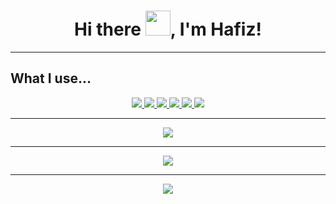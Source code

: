 <h1 align="center"> Hi there <img src="https://github.com/hafiz-muhammad/hafiz-muhammad/blob/main/gifs/wave.gif" width="40">, I'm Hafiz! </h1> 

<hr>

<h2>What I use... </h2>

<p align="center">
 <a href="https://www.python.org/"><img src="https://img.shields.io/badge/python-3670A0?style=for-the-badge&logo=python&logoColor=ffdd54">
 <a href="https://getfedora.org/"><img src="https://img.shields.io/badge/Fedora-294172?style=for-the-badge&logo=fedora&logoColor=white">
 <a href="https://www.linuxfoundation.org/"><img src="https://img.shields.io/badge/Linux-FCC624?style=for-the-badge&logo=linux&logoColor=black">
 <a href="https://github.com/"><img src="https://img.shields.io/badge/github-%23121011.svg?style=for-the-badge&logo=github&logoColor=white">
 <a href="https://www.mozilla.org/en-US/firefox/new/"><img src="https://img.shields.io/badge/Firefox-FF7139?style=for-the-badge&logo=Firefox-Browser&logoColor=white">
 <a href="https://brave.com/"><img src="https://img.shields.io/badge/Brave-FB542B?style=for-the-badge&logo=Brave&logoColor=white">
</p>

<hr>

<p align="center">
  <img src="https://github-readme-stats.vercel.app/api/top-langs/?username=hafiz-muhammad&layout=compact&theme=nord">
</p>                 

<hr>

<p align="center">
  <img src="https://github.com/hafiz-muhammad/hafiz-muhammad/blob/main/svg-files/github-contribution-grid-snake.svg">
</p>

<hr>

<div align="center">
  <img src="https://visitor-badge.glitch.me/badge?page_id=hafiz-muhammad??style=for-the-badge&logo=appveyor">
</div>  
